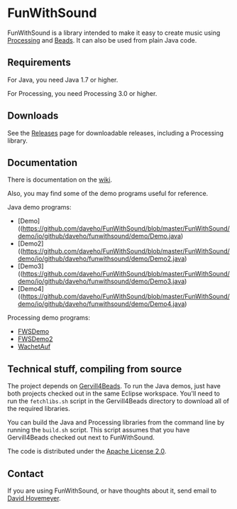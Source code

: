 # FunWithSound

FunWithSound is a library intended to make it easy to create music using [Processing](http://processessing.org) and [Beads](http://www.beadsproject.net).  It can also be used from plain Java code.

## Requirements

For Java, you need Java 1.7 or higher.

For Processing, you need Processing 3.0 or higher.

## Downloads

See the [Releases](https://github.com/daveho/FunWithSound/releases) page for downloadable releases, including a Processing library.

## Documentation

There is documentation on the [wiki](https://github.com/daveho/FunWithSound/wiki).

Also, you may find some of the demo programs useful for reference.

Java demo programs:

* [Demo]((https://github.com/daveho/FunWithSound/blob/master/FunWithSound/demo/io/github/daveho/funwithsound/demo/Demo.java)
* [Demo2]((https://github.com/daveho/FunWithSound/blob/master/FunWithSound/demo/io/github/daveho/funwithsound/demo/Demo2.java)
* [Demo3]((https://github.com/daveho/FunWithSound/blob/master/FunWithSound/demo/io/github/daveho/funwithsound/demo/Demo3.java)
* [Demo4]((https://github.com/daveho/FunWithSound/blob/master/FunWithSound/demo/io/github/daveho/funwithsound/demo/Demo4.java)

Processing demo programs:

* [FWSDemo](https://github.com/daveho/FunWithSound/blob/master/FunWithSoundProcessingLib/examples/FWSDemo/FWSDemo.pde)
* [FWSDemo2](https://github.com/daveho/FunWithSound/blob/master/FunWithSoundProcessingLib/examples/FWSDemo2/FWSDemo2.pde)
* [WachetAuf](https://github.com/daveho/FunWithSound/blob/master/FunWithSoundProcessingLib/examples/WachetAuf/WachetAuf.pde)

## Technical stuff, compiling from source

The project depends on [Gervill4Beads](https://github.com/daveho/Gervill4Beads).  To run the Java demos, just have both projects checked out in the same Eclipse workspace.  You'll need to run the `fetchlibs.sh` script in the Gervill4Beads directory to download all of the required libraries.

You can build the Java and Processing libraries from the command line by running the `build.sh` script.  This script assumes that you have Gervill4Beads checked out next to FunWithSound.

The code is distributed under the [Apache License 2.0](https://github.com/daveho/FunWithSound/blob/master/LICENSE.md).

## Contact

If you are using FunWithSound, or have thoughts about it, send email to [David Hovemeyer](mailto:david.hovemeyer@gmail.com).
